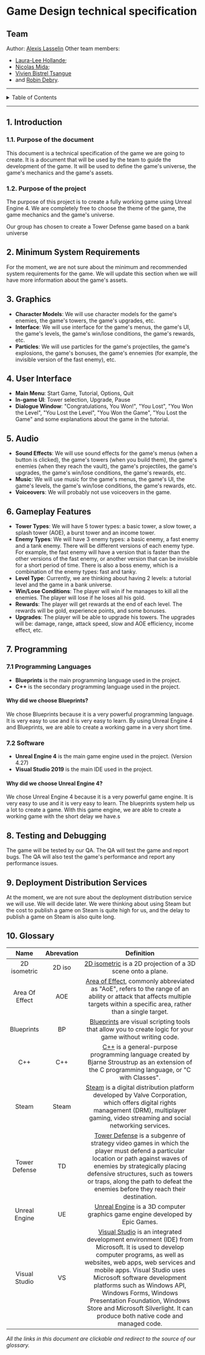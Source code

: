 # Game Design technical specification

## Team

Author: [Alexis Lasselin](https://github.com/alexislasselin)
Other team members:

- [Laura-Lee Hollande](https://github.com/lauraleehollande);
- [Nicolas Mida](https://github.com/Nicolas-Mida);
- [Vivien Bistrel Tsangue](https://github.com/Bistrel2002)
- and [Robin Debry](https://github.com/robin-debry).

---

<details>
<summary>Table of Contents</summary>

- [Game Design technical specification](#game-design-technical-specification)
	- [Team](#team)
	- [1. Introduction](#1-introduction)
		- [1.1. Purpose of the document](#11-purpose-of-the-document)
		- [1.2. Purpose of the project](#12-purpose-of-the-project)
	- [2. Minimum System Requirements](#2-minimum-system-requirements)
	- [3. Graphics](#3-graphics)
	- [4. User Interface](#4-user-interface)
	- [5. Audio](#5-audio)
	- [6. Gameplay Features](#6-gameplay-features)
	- [7. Programming](#7-programming)
		- [7.1 Programming Languages](#71-programming-languages)
			- [Why did we choose Blueprints?](#why-did-we-choose-blueprints)
		- [7.2 Software](#72-software)
			- [Why did we choose Unreal Engine 4?](#why-did-we-choose-unreal-engine-4)
	- [8. Testing and Debugging](#8-testing-and-debugging)
	- [9. Deployment Distribution Services](#9-deployment-distribution-services)
	- [10. Glossary](#10-glossary)

</details>

---

## 1. Introduction

### 1.1. Purpose of the document

<!--  Purpose of the document -->

This document is a technical specification of the game we are going to create. It is a document that will be used by the team to guide the development of the game. It will be used to define the game's universe, the game's mechanics and the game's assets.

### 1.2. Purpose of the project

<!--  Purpose of the project -->

The purpose of this project is to create a fully working game using Unreal Engine 4. We are completely free to choose the theme of the game, the game mechanics and the game's universe.

Our group has chosen to create a Tower Defense game based on a bank universe

## 2. Minimum System Requirements

<!-- Specifications for the minimum and recommended system requirements for the game. -->

For the moment, we are not sure about the minimum and recommended system requirements for the game. We will update this section when we will have more information about the game's assets.

<!-- Here are the minimum and recommended system requirements for the game:

| **Name** | **Minimum** | **Recommended** |
|:--------:|:-----------:|:---------------:| -->

## 3. Graphics

<!-- Specifications for character models, environments, textures, lighting, special effects, and other graphical elements, such as resolution, level of detail, shaders, etc. -->

- **Character Models**: We will use character models for the game's enemies, the game's towers, the game's upgrades, etc.
- **Interface**: We will use interface for the game's menus, the game's UI, the game's levels, the game's win/lose conditions, the game's rewards, etc.
- **Particles**: We will use particles for the game's projectiles, the game's explosions, the game's bonuses, the game's ennemies (for example, the invisible version of the fast enemy), etc.

## 4. User Interface

<!-- Specifications for menus, buttons, icons, dialogue windows, progress indicators, progress bars, sliders, etc. -->

- **Main Menu**: Start Game, Tutorial, Options, Quit
- **In-game UI**: Tower selection, Upgrade, Pause
- **Dialogue Window**: "Congratulations, You Won!", "You Lost", "You Won the Level", "You Lost the Level", "You Won the Game", "You Lost the Game" and some explanations about the game in the tutorial.

## 5. Audio

<!-- Specifications for sound effects, music, voiceovers, etc. This includes sound quality, file format, audio channels, etc. -->

- **Sound Effects**: We will use sound effects for the game's menus (when a button is clicked), the game's towers (when you build them), the game's enemies (when they reach the vault), the game's projectiles, the game's upgrades, the game's win/lose conditions, the game's rewards, etc.
- **Music**: We will use music for the game's menus, the game's UI, the game's levels, the game's win/lose conditions, the game's rewards, etc.
- **Voiceovers**: We will probably not use voiceovers in the game.

## 6. Gameplay Features

<!-- Specifications for gameplay elements such as tower types, enemy types, level types, attack types, defense mechanisms, win/loss conditions, rewards, upgrades, bonuses, etc. -->

- **Tower Types**: We will have 5 tower types: a basic tower, a slow tower, a splash tower (AOE), a burst tower and an income tower.
- **Enemy Types**: We will have 3 enemy types: a basic enemy, a fast enemy and a tank enemy. There will be different versions of each enemy type. For example, the fast enemy will have a version that is faster than the other versions of the fast enemy, or another version that can be invisible for a short period of time. There is also a boss enemy, which is a combination of the enemy types: fast and tanky.
- **Level Type**: Currently, we are thinking about having 2 levels: a tutorial level and the game in a bank universe.
- **Win/Lose Conditions**: The player will win if he manages to kill all the enemies. The player will lose if he loses all his gold.
- **Rewards**: The player will get rewards at the end of each level. The rewards will be gold, experience points, and some bonuses.
- **Upgrades**: The player will be able to upgrade his towers. The upgrades will be: damage, range, attack speed, slow and AOE efficiency, income effect, etc.

## 7. Programming

<!-- Specifications for programming features such as scripts, modules, plugins, programming languages, libraries, etc. -->
### 7.1 Programming Languages

- **Blueprints** is the main programming language used in the project.
- **C++** is the secondary programming language used in the project.

#### Why did we choose Blueprints?

<!-- Why did we choose Blueprints? -->

We chose Blueprints because it is a very powerful programming language. It is very easy to use and it is very easy to learn. By using Unreal Engine 4 and Blueprints, we are able to create a working game in a very short time.

### 7.2 Software

- **Unreal Engine 4** is the main game engine used in the project. (Version 4.27)
- **Visual Studio 2019** is the main IDE used in the project.

#### Why did we choose Unreal Engine 4?

<!-- Why did we choose Unreal Engine 4? -->

We chose Unreal Engine 4 because it is a very powerful game engine. It is very easy to use and it is very easy to learn. The blueprints system help us a lot to create a game. With this game engine, we are able to create a working game with the short delay we have.s

## 8. Testing and Debugging

<!-- Specifications for quality and performance testing, test scenarios, debugging tools, bug reports, etc. -->

The game will be tested by our QA. The QA will test the game and report bugs. The QA will also test the game's performance and report any performance issues.

## 9. Deployment Distribution Services

<!-- Specifications for deployment platforms such as Steam, Google Play, Apple Store, etc. -->

At the moment, we are not sure about the deployment distribution service we will use. We will decide later. We were thinking about using Steam but the cost to publish a game on Steam is quite high for us, and the delay to publish a game on Steam is also quite long.

## 10. Glossary

| **Name** | **Abrevation** | **Definition** |
|:--------:|:--------------:|:--------------:|
| 2D isometric | 2D iso | [2D isometric](https://en.wikipedia.org/wiki/Isometric_graphics) is a 2D projection of a 3D scene onto a plane. |
| Area Of Effect | AOE | [Area of Effect](https://en.wikipedia.org/wiki/Glossary_of_video_game_terms#area_of_effect), commonly abbreviated as "AoE", refers to the range of an ability or attack that affects multiple targets within a specific area, rather than a single target. |
| Blueprints | BP | [Blueprints](https://docs.unrealengine.com/en-US/Engine/Blueprints/index.html) are visual scripting tools that allow you to create logic for your game without writing code. |
| C++ | C++ | [C++](https://en.wikipedia.org/wiki/C%2B%2B) is a general-purpose programming language created by Bjarne Stroustrup as an extension of the C programming language, or "C with Classes". |
| Steam | Steam | [Steam](https://store.steampowered.com/) is a digital distribution platform developed by Valve Corporation, which offers digital rights management (DRM), multiplayer gaming, video streaming and social networking services. |
| Tower Defense | TD | [Tower Defense](https://en.wikipedia.org/wiki/Tower_defense) is a subgenre of strategy video games in which the player must defend a particular location or path against waves of enemies by strategically placing defensive structures, such as towers or traps, along the path to defeat the enemies before they reach their destination. |
| Unreal Engine | UE | [Unreal Engine](https://www.unrealengine.com/en-US/) is a 3D computer graphics game engine developed by Epic Games. |
| Visual Studio | VS | [Visual Studio](https://visualstudio.microsoft.com/) is an integrated development environment (IDE) from Microsoft. It is used to develop computer programs, as well as websites, web apps, web services and mobile apps. Visual Studio uses Microsoft software development platforms such as Windows API, Windows Forms, Windows Presentation Foundation, Windows Store and Microsoft Silverlight. It can produce both native code and managed code. |

*All the links in this document are clickable and redirect to the source of our glossary.*
